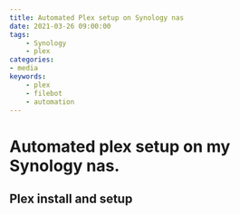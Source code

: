 ```yaml
---
title: Automated Plex setup on Synology nas
date: 2021-03-26 09:00:00
tags:
    - Synology
    - plex
categories:
- media
keywords:
    - plex
    - filebot
    - automation
---
```

# Automated plex setup on my Synology nas.

## Plex install and setup
